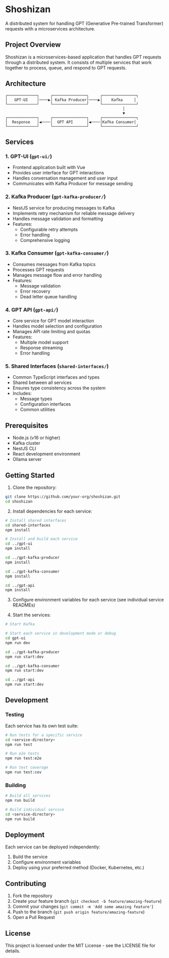 # Shoshizan

A distributed system for handling GPT (Generative Pre-trained Transformer) requests with a microservices architecture.

## Project Overview

Shoshizan is a microservices-based application that handles GPT requests through a distributed system. It consists of multiple services that work together to process, queue, and respond to GPT requests.

## Architecture

```
┌─────────────┐     ┌───────────────┐     ┌───────────────┐
│   GPT-UI    │────▶│ Kafka Producer│────▶│    Kafka     │
└─────────────┘     └───────────────┘     └───────────────┘
                                                    │
                                                    ▼
┌─────────────┐     ┌───────────────┐     ┌───────────────┐
│  Response   │◀────│  GPT API      │◀────│Kafka Consumer│
└─────────────┘     └───────────────┘     └───────────────┘
```

## Services

### 1. GPT-UI (`gpt-ui/`)

- Frontend application built with Vue
- Provides user interface for GPT interactions
- Handles conversation management and user input
- Communicates with Kafka Producer for message sending

### 2. Kafka Producer (`gpt-kafka-producer/`)

- NestJS service for producing messages to Kafka
- Implements retry mechanism for reliable message delivery
- Handles message validation and formatting
- Features:
  - Configurable retry attempts
  - Error handling
  - Comprehensive logging

### 3. Kafka Consumer (`gpt-kafka-consumer/`)

- Consumes messages from Kafka topics
- Processes GPT requests
- Manages message flow and error handling
- Features:
  - Message validation
  - Error recovery
  - Dead letter queue handling

### 4. GPT API (`gpt-api/`)

- Core service for GPT model interaction
- Handles model selection and configuration
- Manages API rate limiting and quotas
- Features:
  - Multiple model support
  - Response streaming
  - Error handling

### 5. Shared Interfaces (`shared-interfaces/`)

- Common TypeScript interfaces and types
- Shared between all services
- Ensures type consistency across the system
- Includes:
  - Message types
  - Configuration interfaces
  - Common utilities

## Prerequisites

- Node.js (v16 or higher)
- Kafka cluster
- NestJS CLI
- React development environment
- Ollama server

## Getting Started

1. Clone the repository:

```bash
git clone https://github.com/your-org/shoshizan.git
cd shoshizan
```

2. Install dependencies for each service:

```bash
# Install shared interfaces
cd shared-interfaces
npm install

# Install and build each service
cd ../gpt-ui
npm install

cd ../gpt-kafka-producer
npm install

cd ../gpt-kafka-consumer
npm install

cd ../gpt-api
npm install
```

3. Configure environment variables for each service (see individual service READMEs)

4. Start the services:

```bash
# Start Kafka

# Start each service in development mode or debug
cd gpt-ui
npm run dev

cd ../gpt-kafka-producer
npm run start:dev

cd ../gpt-kafka-consumer
npm run start:dev

cd ../gpt-api
npm run start:dev
```

## Development

### Testing

Each service has its own test suite:

```bash
# Run tests for a specific service
cd <service-directory>
npm run test

# Run e2e tests
npm run test:e2e

# Run test coverage
npm run test:cov
```

### Building

```bash
# Build all services
npm run build

# Build individual service
cd <service-directory>
npm run build
```

## Deployment

Each service can be deployed independently:

1. Build the service
2. Configure environment variables
3. Deploy using your preferred method (Docker, Kubernetes, etc.)

## Contributing

1. Fork the repository
2. Create your feature branch (`git checkout -b feature/amazing-feature`)
3. Commit your changes (`git commit -m 'Add some amazing feature'`)
4. Push to the branch (`git push origin feature/amazing-feature`)
5. Open a Pull Request

## License

This project is licensed under the MIT License - see the LICENSE file for details.
